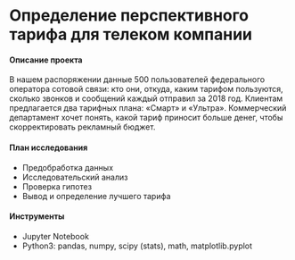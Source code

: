 # Определение перспективного тарифа для телеком компании
#### Описание проекта
В нашем распоряжении данные 500 пользователей федерального оператора сотовой связи: кто они, откуда, каким тарифом пользуются, сколько звонков и сообщений каждый отправил за 2018 год.
Клиентам предлагается два тарифных плана: «Смарт» и «Ультра». Коммерческий департамент хочет понять, какой тариф приносит больше денег, чтобы скорректировать рекламный бюджет.

#### План исследования
- Предобработка данных
- Исследовательский анализ
- Проверка гипотез
- Вывод и определение лучшего тарифа

#### Инструменты
* Jupyter Notebook
* Python3: pandas, numpy, scipy (stats), math, matplotlib.pyplot
 
